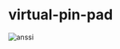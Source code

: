 # virtual-pin-pad

![anssi](https://github.com/zhiying-WENG/virtual-pin-pad/edit/main/vritual_pin_pad.png)
